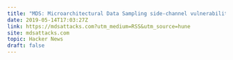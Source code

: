 ```yaml
---
title: "MDS: Microarchitectural Data Sampling side-channel vulnerabilities in Intel CPUs"
date: 2019-05-14T17:03:27Z
link: https://mdsattacks.com?utm_medium=RSS&utm_source=hune
site: mdsattacks.com
topic: Hacker News
draft: false
---
```

